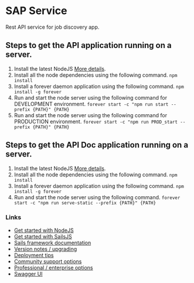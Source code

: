 # SAP Service

Rest API service for job discovery app.

## Steps to get the API application running on a server.

1. Install the latest NodeJS [More details](https://nodejs.org).
2. Install all the node dependencies using the following command.
    ``` npm install ```
3. Install a forever daemon application using the following command.
    ``` npm install -g forever ```
4. Run and start the node server using the following command for DEVELOPMENT environment.
    ``` forever start -c "npm run start --prefix {PATH}" {PATH} ```
5. Run and start the node server using the following command for PRODUCTION environment.
    ``` forever start -c "npm run PROD_start --prefix {PATH}" {PATH} ```

## Steps to get the API Doc application running on a server.

1. Install the latest NodeJS [More details](https://nodejs.org).
2. Install all the node dependencies using the following command.
    ``` npm install ```
3. Install a forever daemon application using the following command.
    ``` npm install -g forever ```
4. Run and start the node server using the following command.
    ``` forever start -c "npm run serve-static --prefix {PATH}" {PATH} ```    


### Links

+ [Get started with NodeJS](https://nodejs.org/en/)
+ [Get started with SailsJS](https://sailsjs.com/get-started)
+ [Sails framework documentation](https://sailsjs.com/documentation)
+ [Version notes / upgrading](https://sailsjs.com/documentation/upgrading)
+ [Deployment tips](https://sailsjs.com/documentation/concepts/deployment)
+ [Community support options](https://sailsjs.com/support)
+ [Professional / enterprise options](https://sailsjs.com/enterprise)
+ [Swagger UI](https://swagger.io/)
